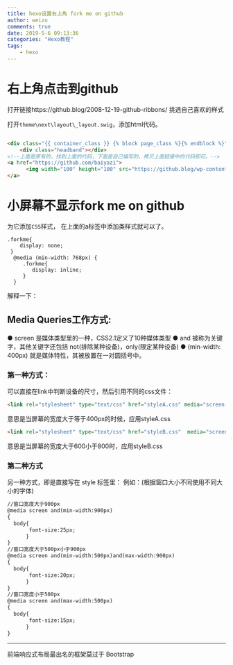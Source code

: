 ```yaml
---
title: hexo设置右上角 fork me on github
author: weizu
comments: true
date: 2019-5-6 09:13:36
categories: "Hexo教程"
tags: 
    - hexo
---
```


# 右上角点击到github

打开链接https://github.blog/2008-12-19-github-ribbons/ 挑选自己喜欢的样式


打开`theme\next\layout\_layout.swig`，添加html代码。
``` html

<div class="{{ container_class }} {% block page_class %}{% endblock %}">
    <div class="headband"></div>
<!--上面是原有的，找到上面的代码，下面是自己编写的，拷贝上面链接中的代码即可。-->
<a href="https://github.com/baiyazi">
      <img width="100" height="100" src="https://github.blog/wp-content/uploads/2008/12/forkme_right_darkblue_121621.png?resize=149%2C149" style="position:absolute;top:0;right:0;border:0;" alt="Fork me on GitHub" data-recalc-dims="1">
</a>
```

# 小屏幕不显示fork me on github
为它添加`CSS`样式， 在上面的a标签中添加类样式就可以了。

```
.forkme{
 	display: none;
 }
  @media (min-width: 768px) {
     .forkme{
     	display: inline;
     }
  }
```
<span class="title2">解释一下：</span>
## Media Queries工作方式:
● screen 是媒体类型里的一种，CSS2.1定义了10种媒体类型
● and 被称为关键字，其他关键字还包括 not(排除某种设备)，only(限定某种设备)
● (min-width: 400px) 就是媒体特性，其被放置在一对圆括号中。


### 第一种方式：
可以直接在link中判断设备的尺寸，然后引用不同的css文件：
``` html
<link rel="stylesheet" type="text/css" href="styleA.css" media="screen and (min-width: 400px)">
```

意思是当屏幕的宽度大于等于400px的时候，应用styleA.css
``` html
<link rel="stylesheet" type="text/css" href="styleB.css"  media="screen and (min-width: 600px) and (max-width: 800px)">
```

意思是当屏幕的宽度大于600小于800时，应用styleB.css

### 第二种方式
另一种方式，即是直接写在 style 标签里：
例如：(根据窗口大小不同使用不同大小的字体)
``` html
//窗口宽度大于900px
@media screen and(min-width:900px)
{
  body{
       font-size:25px;
      }
}
//窗口宽度大于500px小于900px
@media screen and(min-width:500px)and(max-width:900px)
{
  body{
       font-size:20px;
      }
}
//窗口宽度小于500px
@media screen and(max-width:500px)
{
  body{
       font-size:15px;
      }
}
```

---

前端响应式布局最出名的框架莫过于 Bootstrap

